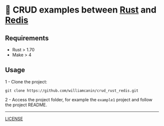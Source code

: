 # :crab: CRUD examples between [Rust](https://www.rust-lang.org/) and [Redis](https://redis.io)

## Requirements

* Rust > 1.70
* Make > 4

## Usage

1 - Clone the project:

```
git clone https://github.com/williamcanin/crud_rust_redis.git
```

2 - Access the project folder, for example the `example1` project and follow the project README.

---
[LICENSE](https://github.com/williamcanin/crud_rust_redis/blob/main/LICENSE)